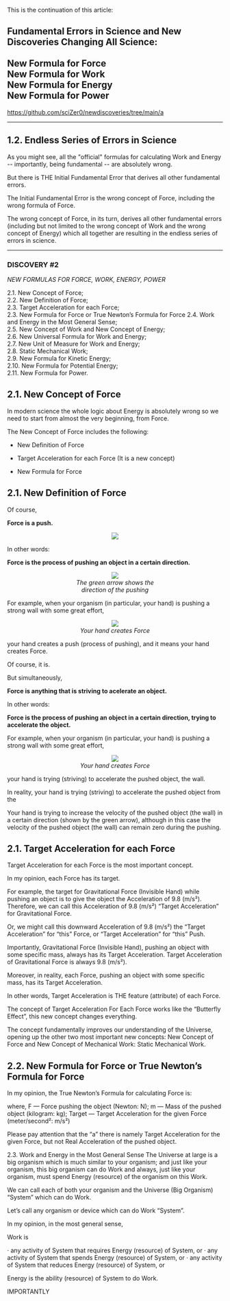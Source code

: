This is the continuation of this article:

Fundamental Errors in Science and New Discoveries Changing All Science:<br>
<br>
New Formula for Force<br>
New Formula for Work<br>
New Formula for Energy<br>
New Formula for Power<br>
---

https://github.com/sciZer0/newdiscoveries/tree/main/a

_______

## 1.2. Endless Series of Errors in Science

As you might see, all the "official" formulas for calculating Work and Energy -- importantly, being fundamental -- are absolutely wrong.

But there is THE Initial Fundamental Error that derives all other fundamental errors.

The Initial Fundamental Error is the wrong concept of Force, including the wrong formula of Force.

The wrong concept of Force, in its turn, derives all other fundamental errors (including but not limited to the wrong concept of Work and the wrong concept of Energy) which all together are resulting in the endless series of errors in science.

---

### DISCOVERY #2
<i>NEW FORMULAS FOR FORCE, WORK, ENERGY, POWER</i>

2.1. New Concept of Force;<br>
2.2. New Definition of Force;<br>
2.3. Target Acceleration for each Force;<br>
2.3. New Formula for Force or True Newton’s Formula for Force
2.4. Work and Energy in the Most General Sense;<br>
2.5. New Concept of Work and New Concept of Energy;<br>
2.6. New Universal Formula for Work and Energy;<br>
2.7. New Unit of Measure for Work and Energy;<br>
2.8. Static Mechanical Work;<br>
2.9. New Formula for Kinetic Energy;<br>
2.10. New Formula for Potential Energy;<br>
2.11. New Formula for Power.<br>


## 2.1. New Concept of Force

In modern science the whole logic about Energy is absolutely wrong so we need to start from almost the very beginning, from Force.

The New Concept of Force includes the following:

* New Definition of Force

* Target Acceleration for each Force (It is a new concept)

* New Formula for Force


## 2.1. New Definition of Force

Of course,

<b>Force is a push.</b>

<p align="center">
  <img src="/assets/images/8.png"/><br>
</p>

In other words:

<b>Force is the process of pushing an object in a certain direction.</b>

<p align="center">
  <img src="/assets/images/9.png"/><br>
  <i>The green arrow shows the<br>
  direction of the pushing</i>
</p>

For example, when your organism (in particular, your hand) is pushing a strong wall with some great effort,

<p align="center">
  <img src="/assets/images/10.png"/><br>
  <i>Your hand creates Force</i>
</p>

your hand creates a push (process of pushing), and it means your hand creates Force.

Of course, it is.

But simultaneously,

<b>Force is anything that is striving to acelerate an object.</b>

In other words:

<b>Force is the process of pushing an object in a certain direction, trying to accelerate the object.</b>

For example, when your organism (in particular, your hand) is pushing a strong wall with some great effort,

<p align="center">
  <img src="/assets/images/10.png"/><br>
  <i>Your hand creates Force</i>
</p>

your hand is trying (striving) to accelerate the pushed object, the wall.

In reality, your hand is trying (striving) to accelerate the pushed object from the 

Your hand is trying to increase the velocity of the pushed object (the wall) in a certain direction (shown by the green arrow), although in this case the velocity of the pushed object (the wall) can remain zero during the pushing.



## 2.1. Target Acceleration for each Force

Target Acceleration for each Force is the most important concept.

In my opinion, each Force has its target.

For example, the target for Gravitational Force (Invisible Hand) while pushing an object is to give the object the Acceleration of 9.8 (m/s²). Therefore, we can call this Acceleration of 9.8 (m/s²) “Target Acceleration” for Gravitational Force.

Or, we might call this downward Acceleration of 9.8 (m/s²) the “Target Acceleration” for “this” Force, or “Target Acceleration” for “this” Push.

Importantly, Gravitational Force (Invisible Hand), pushing an object with some specific mass, always has its Target Acceleration. Target Acceleration of Gravitational Force is always 9.8 (m/s²).

Moreover, in reality, each Force, pushing an object with some specific mass, has its Target Acceleration.

In other words, Target Acceleration is THE feature (attribute) of each Force.

The concept of Target Acceleration For Each Force works like the “Butterfly Effect”, this new concept changes everything.

The concept fundamentally improves our understanding of the Universe, opening up the other two most important new concepts: New Concept of Force and New Concept of Mechanical Work: Static Mechanical Work.


## 2.2. New Formula for Force or True Newton’s Formula for Force

In my opinion, the True Newton’s Formula for calculating Force is:


where,
F — Force pushing the object (Newton: N);
m — Mass of the pushed object (kilogram: kg);
Target — Target Acceleration for the given Force (meter/second²: m/s²)

Please pay attention that the “a” there is namely Target Acceleration for the given Force, but not Real Acceleration of the pushed object.

2.3. Work and Energy in the Most General Sense
The Universe at large is a big organism which is much similar to your organism; and just like your organism, this big organism can do Work and always, just like your organism, must spend Energy (resource) of the organism on this Work.

We can call each of both your organism and the Universe (Big Organism) “System” which can do Work.

Let’s call any organism or device which can do Work “System”.

In my opinion, in the most general sense,

Work is

· any activity of System that requires Energy (resource) of System, or
· any activity of System that spends Energy (resource) of System, or
· any activity of System that reduces Energy (resource) of System, or

Energy is the ability (resource) of System to do Work.

IMPORTANTLY


